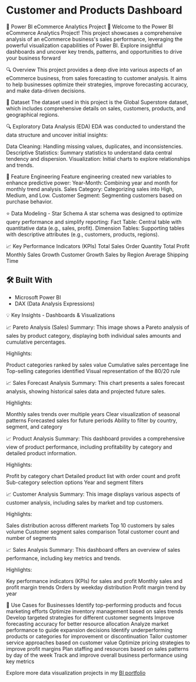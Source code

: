 # Customer and Products Dashboard

🌟 Power BI eCommerce Analytics Project 🌟
Welcome to the Power BI eCommerce Analytics Project! This project showcases a comprehensive analysis of an eCommerce business's sales performance, leveraging the powerful visualization capabilities of Power BI. Explore insightful dashboards and uncover key trends, patterns, and opportunities to drive your business forward

🔍 Overview
This project provides a deep dive into various aspects of an eCommerce business, from sales forecasting to customer analysis. It aims to help businesses optimize their strategies, improve forecasting accuracy, and make data-driven decisions.


📂 Dataset
The dataset used in this project is the Global Superstore dataset, which includes comprehensive details on sales, customers, products, and geographical regions.

🔍 Exploratory Data Analysis (EDA)
EDA was conducted to understand the data structure and uncover initial insights:

Data Cleaning: Handling missing values, duplicates, and inconsistencies.
Descriptive Statistics: Summary statistics to understand data central tendency and dispersion.
Visualization: Initial charts to explore relationships and trends.


🔧 Feature Engineering
Feature engineering created new variables to enhance predictive power:
Year-Month: Combining year and month for monthly trend analysis.
Sales Category: Categorizing sales into High, Medium, and Low.
Customer Segment: Segmenting customers based on purchase behavior.

⭐ Data Modeling - Star Schema
A star schema was designed to optimize query performance and simplify reporting:
Fact Table: Central table with quantitative data (e.g., sales, profit).
Dimension Tables: Supporting tables with descriptive attributes (e.g., customers, products, regions).


📈 Key Performance Indicators (KPIs)
Total Sales
Order Quantity
Total Profit
Monthly Sales Growth
Customer Growth
Sales by Region
Average Shipping Time

## 🛠️ Built With
- Microsoft Power BI
- DAX (Data Analysis Expressions)

💡 Key Insights - Dashboards & Visualizations

📈 Pareto Analysis (Sales) 
Summary:
This image shows a Pareto analysis of sales by product category, displaying both individual sales amounts and cumulative percentages.

Highlights:

Product categories ranked by sales value
Cumulative sales percentage line
Top-selling categories identified
Visual representation of the 80/20 rule


📈 Sales Forecast Analysis 
Summary:
This chart presents a sales forecast analysis, showing historical sales data and projected future sales.

Highlights:

Monthly sales trends over multiple years
Clear visualization of seasonal patterns
Forecasted sales for future periods
Ability to filter by country, segment, and category


📈 Product Analysis 
Summary:
This dashboard provides a comprehensive view of product performance, including profitability by category and detailed product information.

Highlights:

Profit by category chart
Detailed product list with order count and profit
Sub-category selection options
Year and segment filters


📈 Customer Analysis 
Summary:
This image displays various aspects of customer analysis, including sales by market and top customers.

Highlights:

Sales distribution across different markets
Top 10 customers by sales volume
Customer segment sales comparison
Total customer count and number of segments


📈 Sales Analysis 
Summary:
This dashboard offers an overview of sales performance, including key metrics and trends.

Highlights:

Key performance indicators (KPIs) for sales and profit
Monthly sales and profit margin trends
Orders by weekday distribution
Profit margin trend by year


💼 Use Cases for Businesses
Identify top-performing products and focus marketing efforts
Optimize inventory management based on sales trends
Develop targeted strategies for different customer segments
Improve forecasting accuracy for better resource allocation
Analyze market performance to guide expansion decisions
Identify underperforming products or categories for improvement or discontinuation
Tailor customer service approaches based on customer value
Optimize pricing strategies to improve profit margins
Plan staffing and resources based on sales patterns by day of the week
Track and improve overall business performance using key metrics


Explore more data visualization projects in my [BI portfolio](https://my.novypro.com/elvisramirez)